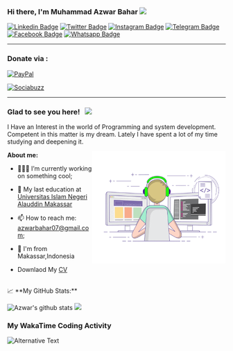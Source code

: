 
### Hi there, I'm Muhammad Azwar Bahar <img src="https://media.giphy.com/media/hvRJCLFzcasrR4ia7z/giphy.gif" width="25px">


[![Linkedin Badge](https://img.shields.io/badge/-LinkedIn-0e76a8?style=flat-square&logo=Linkedin&logoColor=white)](-)
[![Twitter Badge](https://img.shields.io/badge/-Twitter-00acee?style=flat-square&logo=Twitter&logoColor=white)](https://twitter.com/Ch3_Stultus)
[![Instagram Badge](https://img.shields.io/badge/-Instagram-e4405f?style=flat-square&logo=Instagram&logoColor=white)](https://www.instagram.com/zainulfakhri_/)
[![Telegram Badge](https://img.shields.io/badge/-Telegram-0088cc?style=flat-square&logo=Telegram&logoColor=white)](https://t.me/ZainulFakhri16)
[![Facebook Badge](https://img.shields.io/badge/-Facebook-0e76a8?style=flat-square&logo=Facebook&logoColor=white)](https://www.facebook.com/zainul.fahkri)
[![Whatsapp Badge](https://img.shields.io/badge/-Whatsapp-25d366?style=flat-square&logo=Whatsapp&logoColor=white)](https://wa.me/6282193046901)

---

### Donate via :

[![PayPal](https://img.shields.io/badge/-PayPal-0088cc?logo=PayPal&logoColor=yellow&labelColor=black)](https://www.paypal.com/paypalme/azwarbahar)


[![Sociabuzz](https://img.shields.io/badge/Sociabuzz-e4405f?style=flat-square&logo=Sociabuzz&logoColor=white)](https://sociabuzz.com/azwarbahar/donate)

---



### Glad to see you here! &nbsp; ![](https://visitor-badge.glitch.me/badge?page_id=azwarbahar.azwarbahar)

I Have an Interest in the world of Programming and system development. Competent in this matter is my dream. Lately I have spent a lot of my time studying and deepening it. 

<img align="right" alt="GIF" src="https://github.com/azwarbahar/azwarbahar/blob/main/coding.gif?raw=true" width="308" height="258" />

**About me:**
- 👨🏻‍💻 I’m currently working on something cool;
- :school: My last education at [Universitas Islam Negeri Alauddin Makassar](https://uin-alauddin.ac.id)
- 📫 How to reach me: azwarbahar07@gmail.com;
- :triangular_flag_on_post: I'm from Makassar,Indonesia

- Downlaod My [ CV ](https://drive.google.com/file/d/1L9ojqBYiL_aa3lRhbKnwqlU7r-bF3Jgq/view?usp=sharing)


</br>
📈 **My GitHub Stats:**

<p>
  <img height="180em" src="https://github-readme-stats.vercel.app/api?username=azwarbahar&count_private=true&show_icons=true&include_all_commits=true&bg_color=30,e96443,904e95&title_color=fff&text_color=fff&icon_color=fff" alt="Azwar's github stats" />
  <img height="180em" src="https://github-readme-stats.vercel.app/api/top-langs/?username=azwarbahar&layout=compact&bg_color=30,e96443,904e95&title_color=fff&text_color=fff"/>
</p>

### My WakaTime Coding Activity ###
<img src="https://github.com/azwarbahar/azwarbahar/blob/main/images/stat.svg" alt="Alternative Text"/>

<!--
**azwarbahar/azwarbahar** is a ✨ _special_ ✨ repository because its `README.md` (this file) appears on your GitHub profile.-->
<!--
Here are some ideas to get you started:

- 🔭 I’m currently working on ...
- 🌱 I’m currently learning ...
- 👯 I’m looking to collaborate on ...
- 🤔 I’m looking for help with ...
- 💬 Ask me about ...
- 📫 How to reach me: ...
- 😄 Pronouns: ...
- ⚡ Fun fact: ...
-->
